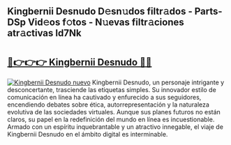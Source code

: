 ## Kingbernii Desnudo D𝚎sn𝚞dos filtr𝚊dos - Parts-DSp Vid𝚎os f𝚘tos - N𝚞evas filtr𝚊ciones atr𝚊ctivas ld7Nk

# <h2><a href="http://mbcfk8.tromn.icu/?c=Kingbernii+Desnudo">🔗👉👉👉 Kingbernii Desnudo 🔗🔗</a></h2>

[![Kingbernii Desnudo nuevo](https://i.imgur.com/pEAQMta.gif)](http://mbcfk8.tromn.icu/?c=Kingbernii+Desnudo)
Kingbernii Desnudo, un personaje intrigante y desconcertante, trasciende las etiquetas simples. Su innovador estilo de comunicación en línea ha cautivado y enfurecido a sus seguidores, encendiendo debates sobre ética, autorrepresentación y la naturaleza evolutiva de las sociedades virtuales. Aunque sus planes futuros no están claros, su papel en la redefinición del mundo en línea es incuestionable. Armado con un espíritu inquebrantable y un atractivo innegable, el viaje de Kingbernii Desnudo en el ámbito digital es interminable.
